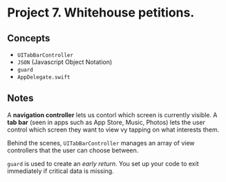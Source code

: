 
# Project 7. Whitehouse petitions.

## Concepts

* `UITabBarController`
* `JSON` (Javascript Object Notation)
* `guard`
* `AppDelegate.swift`


## Notes

A **navigation controller** lets us contorl which screen is currently visible. A **tab bar** (seen in apps such as App Store, Music, Photos) lets the user control which screen they want to view vy tapping on what interests them.

Behind the scenes, `UITabBarController` manages an array of view controllers that the user can choose between.

`guard` is used to create an *early return*. You set up your code to exit immediately if critical data is missing. 